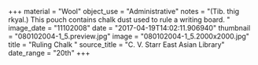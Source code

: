 +++
material = "Wool"
object_use = "Administrative"
notes = "(Tib. thig rkyal.) This pouch contains chalk dust used to rule a writing board.  "
image_date = "11102008"
date = "2017-04-19T14:02:11.906940"
thumbnail = "080102004-1_5.preview.jpg"
image = "080102004-1_5.2000x2000.jpg"
title = "Ruling Chalk "
source_title = "C. V. Starr East Asian Library"
date_range = "20th"
+++
